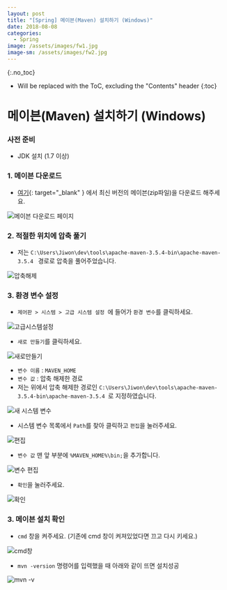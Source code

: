 ```yaml
---
layout: post
title: "[Spring] 메이븐(Maven) 설치하기 (Windows)"
date: 2018-08-08
categories:
  - Spring
image: /assets/images/fw1.jpg
image-sm: /assets/images/fw2.jpg
---
```


{:.no_toc}

* Will be replaced with the ToC, excluding the "Contents" header
{:toc}  

# 메이븐(Maven) 설치하기 (Windows)

### 사전 준비

- JDK 설치 (1.7 이상) 

### 1. 메이븐 다운로드

- [여기](https://maven.apache.org/download.cgi#){: target="_blank" } 에서 최신 버전의 메이븐(zip파일)을 다운로드 해주세요.

![메이븐 다운로드 페이지](https://farm2.staticflickr.com/1818/30047344308_2c077270c9_b.jpg)



### 2. 적절한 위치에 압축 풀기

- 저는 `C:\Users\Jiwon\dev\tools\apache-maven-3.5.4-bin\apache-maven-3.5.4 ` 경로로 압축을 풀어주었습니다.

![압축해제](https://c1.staticflickr.com/1/930/43199405244_7139a60bec_b.jpg)



### 3. 환경 변수 설정

- `제어판 > 시스템 > 고급 시스템 설정 `에 들어가 `환경 변수`를 클릭하세요.

![고급시스템설정](https://farm1.staticflickr.com/932/43917762251_8c299236d2_o.png)



- `새로 만들기`를 클릭하세요.

![새로만들기](https://farm1.staticflickr.com/933/42108740770_29594c13ed_o.png)

- `변수 이름` :  `MAVEN_HOME`
-  `변수 값` : 압축 해제한 경로
  -   저는 위에서 압축 해제한 경로인  `C:\Users\Jiwon\dev\tools\apache-maven-3.5.4-bin\apache-maven-3.5.4 `로 지정하였습니다.

![새 시스템 변수](https://farm1.staticflickr.com/859/42108928570_925e1128c3_o.png)

- 시스템 변수 목록에서 `Path`를 찾아 클릭하고 `편집`을 눌러주세요.

![편집](https://farm1.staticflickr.com/940/43870952962_bd39ce8d8a_o.png)



- `변수 값`  맨 앞 부분에 `%MAVEN_HOME%\bin;`을 추가합니다.

![변수 편집](https://farm2.staticflickr.com/1818/43919381771_9fd60d6ce0_o.png)

- `확인`을 눌러주세요.

![확인](https://farm2.staticflickr.com/1799/43919382531_eed557f1cc_o.png)

### 3. 메이븐 설치 확인

- `cmd` 창을 켜주세요. (기존에 cmd 창이 켜져있었다면 끄고 다시 키세요.)

![cmd창](https://farm2.staticflickr.com/1817/43201296224_c528fafc87_o.png)

- `mvn -version` 명령어를 입력했을 때 아래와 같이 뜨면 설치성공

![mvn -v](https://farm2.staticflickr.com/1780/30050262978_d46ee99b70_o.png)

